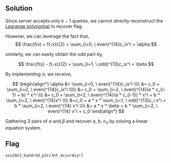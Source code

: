 ## Solution
Since server accepts only $k-1$ queires, we cannot directly reconstruct the [Lagrange polynomial](https://en.wikipedia.org/wiki/Lagrange_polynomial) to recover flag.   

However, we can leverage the fact that,
$$
\frac{f(x) + f(-x)}{2} = \sum_{i=0, \ even}^{14}c_ix^i = \alpha
$$

similarly, we can easily obtain the odd part by,

$$
\frac{f(x) - f(-x)}{2} = \sum_{i=1, \ odd}^{13}c_ix^i = \beta
$$

By implementing $\alpha$, we receive,

$$
\begin{align*}
\alpha &= \sum_{i=0, \ even}^{14}c_ix^i \\\\
&= c_0 + \sum_{i=2, \ even}^{14}c_ix^i \\\\\
&= c_0 + \sum_{i=2, \ even}^{14}(a * c_{i-1} + b) * x^i \\\\
&= c_0 + \sum_{i=2, \ even}^{14}(a * c_{i-1}) * x^i + b * \sum_{i=2, \ even}^{14}x^i \\\\
&=c_0 + a * x * \sum_{i=1, \ odd}^{13}c_i x^i + b * \sum_{i=2, \ even}^{14} x^i \\\\
&= a * x * \beta + b * \sum_{i=2, \ even}^{14} x^i + c_0
\end{align*}
$$

Gathering 3 pairs of $\alpha$ and $\beta$ and recover $a$, $b$, $c_0$ by solving a linear equation system.

## Flag
```
osu{0n3_hundr3d_p3rc3nt_4ccur4cy!}
```